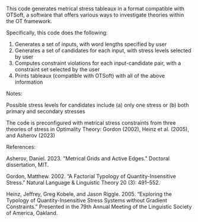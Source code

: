 This code generates metrical stress tableaux in a format compatible with OTSoft, a software that offers various ways to investigate theories within the OT framework.

Specifically, this code does the following:
1. Generates a set of inputs, with word lengths specified by user
2. Generates a set of candidates for each input, with stress levels selected by user
3. Computes constraint violations for each input-candidate pair, with a constraint set selected by the user
4. Prints tableaux (compatible with OTSoft) with all of the above information

Notes:

Possible stress levels for candidates include (a) only one stress or (b) both primary and secondary stresses

The code is preconfigured with metrical stress constraints from three theories of stress in Optimality Theory: Gordon (2002), Heinz et al. (2005), and Asherov (2023)


References:

Asherov, Daniel. 2023. "Metrical Grids and Active Edges." Doctoral dissertation, MIT.

Gordon, Matthew. 2002. “A Factorial Typology of Quantity-Insensitive Stress.” Natural Language & Linguistic Theory 20 (3): 491–552.

Heinz, Jeffrey, Greg Kobele, and Jason Riggle. 2005. “Exploring the Typology of Quantity-Insensitive Stress Systems without Gradient Constraints.” Presented in the 79th Annual Meeting of the Linguistic Society of America, Oakland.